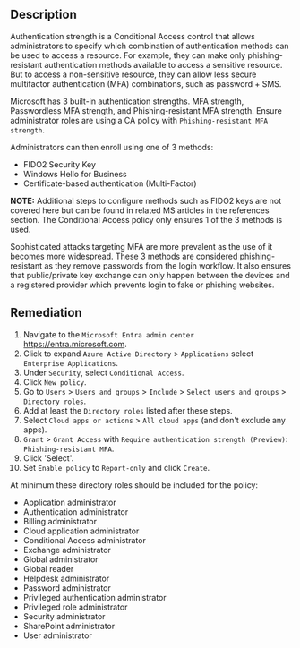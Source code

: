 ## Description

Authentication strength is a Conditional Access control that allows administrators to specify which combination of authentication methods can be used to access a resource. For example, they can make only phishing-resistant authentication methods available to access a sensitive resource. But to access a non-sensitive resource, they can allow less secure multifactor authentication (MFA) combinations, such as password + SMS.

Microsoft has 3 built-in authentication strengths. MFA strength, Passwordless MFA strength, and Phishing-resistant MFA strength. Ensure administrator roles are using a CA policy with `Phishing-resistant MFA strength`.

Administrators can then enroll using one of 3 methods:

- FIDO2 Security Key
- Windows Hello for Business
- Certificate-based authentication (Multi-Factor)

**NOTE:** Additional steps to configure methods such as FIDO2 keys are not covered here but can be found in related MS articles in the references section. The Conditional Access policy only ensures 1 of the 3 methods is used.

Sophisticated attacks targeting MFA are more prevalent as the use of it becomes more widespread. These 3 methods are considered phishing-resistant as they remove passwords from the login workflow. It also ensures that public/private key exchange can only happen between the devices and a registered provider which prevents login to fake or phishing websites.

## Remediation

1. Navigate to the `Microsoft Entra admin center` https://entra.microsoft.com.
2. Click to expand `Azure Active Directory` > `Applications` select `Enterprise Applications`.
3. Under `Security`, select `Conditional Access`.
4. Click `New policy`.
5. Go to `Users` > `Users and groups` > `Include` > `Select users and groups` > `Directory roles`.
6. Add at least the `Directory roles` listed after these steps.
7. Select `Cloud apps or actions` > `All cloud apps` (and don't exclude any apps).
8. `Grant` > `Grant Access` with `Require authentication strength (Preview)`: `Phishing-resistant MFA`.
9. Click 'Select'.
10. Set `Enable policy` to `Report-only` and click `Create`.

At minimum these directory roles should be included for the policy:
- Application administrator
- Authentication administrator
- Billing administrator
- Cloud application administrator
- Conditional Access administrator
- Exchange administrator
- Global administrator
- Global reader
- Helpdesk administrator
- Password administrator
- Privileged authentication administrator
- Privileged role administrator
- Security administrator
- SharePoint administrator
- User administrator